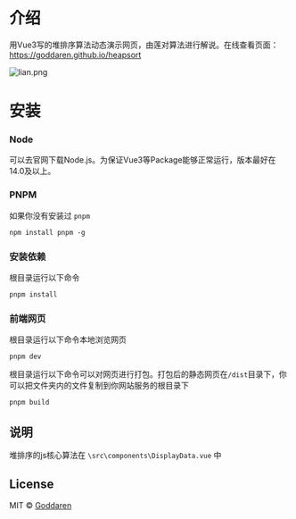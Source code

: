 # 介绍

用Vue3写的堆排序算法动态演示网页，由莲对算法进行解说。在线查看页面：https://goddaren.github.io/heapsort

![lian.png](https://s2.loli.net/2023/04/25/VKbiUhRpTkcOZ91.png)

# 安装

### Node

可以去官网下载Node.js。为保证Vue3等Package能够正常运行，版本最好在14.0及以上。

### PNPM

如果你没有安装过 `pnpm`

```
npm install pnpm -g
```

### 安装依赖

根目录运行以下命令

```
pnpm install
```

### 前端网页

根目录运行以下命令本地浏览网页

```
pnpm dev
```

根目录运行以下命令可以对网页进行打包。打包后的静态网页在`/dist`目录下，你可以把文件夹内的文件复制到你网站服务的根目录下

```
pnpm build
```

## 说明

堆排序的js核心算法在 `\src\components\DisplayData.vue` 中

## License

MIT © [Goddaren](./license)